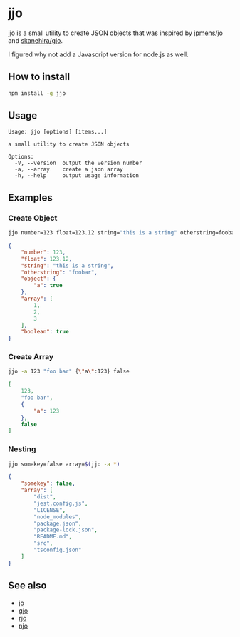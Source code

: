 # jjo
jjo is a small utility to create JSON objects that was inspired by [jpmens/jo](https://github.com/jpmens/jo) and [skanehira/gjo](https://github.com/skanehira/gjo).

I figured why not add a Javascript version for node.js as well.

## How to install

```bash
npm install -g jjo
```

## Usage

```
Usage: jjo [options] [items...]

a small utility to create JSON objects

Options:
  -V, --version  output the version number
  -a, --array    create a json array
  -h, --help     output usage information
```

## Examples

### Create Object
```bash
jjo number=123 float=123.12 string="this is a string" otherstring=foobar object={\"a\":true} array=[1,2,3] boolean=true
```
```json
{
    "number": 123,
    "float": 123.12,
    "string": "this is a string",
    "otherstring": "foobar",
    "object": {
        "a": true
    },
    "array": [
        1,
        2,
        3
    ],
    "boolean": true
}
```

### Create Array
```bash
jjo -a 123 "foo bar" {\"a\":123} false
```
```json
[
    123,
    "foo bar",
    {
        "a": 123
    },
    false
]
```

### Nesting
```bash
jjo somekey=false array=$(jjo -a *)
```
```json
{
    "somekey": false,
    "array": [
        "dist",
        "jest.config.js",
        "LICENSE",
        "node_modules",
        "package.json",
        "package-lock.json",
        "README.md",
        "src",
        "tsconfig.json"
    ]
}
```

## See also
* [jo](https://github.com/jpmens/jo)
* [gjo](https://github.com/skanehira/gjo)
* [rjo](https://github.com/dskkato/rjo)
* [njo](https://github.com/hiroppy/njo)